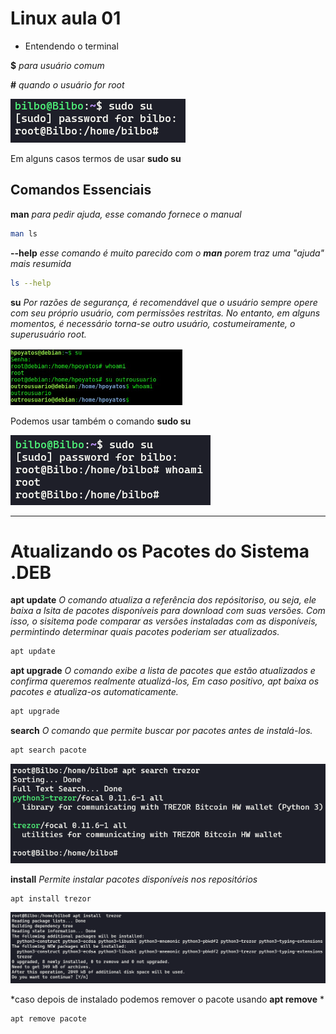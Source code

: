 # Linux aula 01

+ Entendendo o terminal

**$**  *para usuário comum*

**#** *quando o usuário for root*

<img src="../img/terminal-exemplo01.png">

Em alguns casos termos de usar **sudo su**

## Comandos Essenciais

**man**  *para pedir ajuda, esse comando fornece o manual*
```sh
man ls
```
**--help** *esse comando é muito parecido com o **man** porem traz uma "ajuda" mais resumida*
```sh
ls --help
```
**su** *Por razões de segurança, é recomendável que o usuário sempre opere com seu próprio usuário, com permissões restritas. No entanto, em alguns momentos, é necessário torna-se outro usuário, costumeiramente, o superusuário root.*

<img src="../img/terminal-exemplo02.png" >

<br>

Podemos usar também o comando **sudo su**

<img src="../img/terminal-exemplo03.png">

<hr>

# Atualizando os Pacotes do Sistema **.DEB**

**apt update** *O comando atualiza a referência dos repósitoriso, ou seja, ele baixa a lsita de pacotes disponíveis para download com suas versões. Com isso, o sisitema pode comparar as versões instaladas com as disponíveis, permintindo determinar quais pacotes poderiam ser atualizados.*
```sh
apt update
```


**apt upgrade** *O comando exibe a lista de pacotes que estão atualizados e confirma queremos realmente atualizá-los, Em caso positivo, apt baixa os pacotes e atualiza-os automaticamente.*
```sh
apt upgrade
```

**search** *O comando que permite buscar por pacotes antes de instalá-los.*
```sh
apt search pacote
```
<img src="../img/terminal-exemplo04.png">

<br>

**install** *Permite instalar pacotes disponíveis nos repositórios*
```sh
apt install trezor
```
<img src="../img/terminal-exemplo05.png">

*caso depois de instalado podemos remover o pacote usando **apt remove** *
```sh
apt remove pacote
```